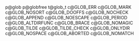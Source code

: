 p@glob
p@globfree
t@glob_t
c@GLOB_ERR
c@GLOB_MARK
c@GLOB_NOSORT
c@GLOB_DOOFFS
c@GLOB_NOCHECK
c@GLOB_APPEND
c@GLOB_NOESCAPE
c@GLOB_PERIOD
c@GLOB_ALTDIRFUNC
c@GLOB_BRACE
c@GLOB_NOMAGIC
c@GLOB_TILDE
c@GLOB_TILDE_CHECK
c@GLOB_ONLYDIR
c@GLOB_NOSPACE
c@GLOB_ABORTED
c@GLOB_NOMATCH
